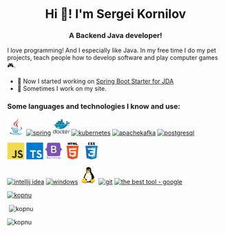 <h1 align="center">Hi 👋! I'm Sergei Kornilov</h1>
<h3 align="center">A Backend Java developer!</h3>

I love programming! And I especially like Java. In my free time I do my pet projects, teach people how to develop software and play computer games 🎮.

* 🔸 Now I started working on [Spring Boot Starter for JDA](https://github.com/Kopnu/spring-boot-starter-jda)
* 🔹 Sometimes I work on my site. 

<h3 align="left">Some languages and technologies I know and use:</h3>

<p align="left">
    <a href="https://www.java.com" target="_blank"><img src="https://raw.githubusercontent.com/devicons/devicon/master/icons/java/java-original.svg" alt="java"width="40" height="40" /></a>
    <a href="https://www.docker.com/" target="_blank"><img src="https://cdn.jsdelivr.net/gh/devicons/devicon/icons/spring/spring-original-wordmark.svg"alt="spring" width="40" height="40" /></a>
    <a href="https://www.docker.com/" target="_blank"><img src="https://raw.githubusercontent.com/devicons/devicon/master/icons/docker/docker-original-wordmark.svg"alt="docker" width="40" height="40" /></a>
    <a href="https://www.docker.com/" target="_blank"><img src="https://raw.githubusercontent.com/jmnote/z-icons/master/svg/kubernetes.svg"alt="kubernetes" width="40" height="40" /></a>
    <a href="https://www.docker.com/" target="_blank"><img src="https://cdn.jsdelivr.net/gh/devicons/devicon/icons/apachekafka/apachekafka-original.svg"alt="apachekafka" width="40" height="40" /></a>
    <a href="https://www.docker.com/" target="_blank"><img src="https://cdn.jsdelivr.net/gh/devicons/devicon/icons/postgresql/postgresql-original-wordmark.svg"alt="postgresql" width="40" height="40" /></a>
</p>
<p align="left">
    <a href="https://developer.mozilla.org/en-US/docs/Web/JavaScript" target="_blank"><img src="https://raw.githubusercontent.com/devicons/devicon/master/icons/javascript/javascript-original.svg"alt="javascript" width="40" height="40" /></a>
    <a href="https://www.typescriptlang.org/" target="_blank"><img src="https://raw.githubusercontent.com/devicons/devicon/master/icons/typescript/typescript-original.svg"alt="typescript" width="40" height="40" /></a>
    <a href="https://getbootstrap.com" target="_blank"><img src="https://raw.githubusercontent.com/devicons/devicon/master/icons/bootstrap/bootstrap-plain-wordmark.svg"alt="bootstrap" width="40" height="40" /></a>
    <a href="https://www.w3.org/html/" target="_blank"><img src="https://raw.githubusercontent.com/devicons/devicon/master/icons/html5/html5-original-wordmark.svg"alt="html5" width="40" height="40" /></a>
    <a href="https://www.w3schools.com/css/" target="_blank"><img src="https://raw.githubusercontent.com/devicons/devicon/master/icons/css3/css3-original-wordmark.svg"alt="css3" width="40" height="40" /></a>
</p>
<p align="left">
    <a href="https://www.linux.org/" target="_blank"><img src="https://cdn.jsdelivr.net/gh/devicons/devicon/icons/intellij/intellij-original.svg"alt="intellij idea" width="40" height="40" /></a>
    <a href="https://www.linux.org/" target="_blank"><img src="https://cdn.jsdelivr.net/gh/devicons/devicon/icons/windows8/windows8-original.svg"alt="windows" width="40" height="40" /></a>
    <a href="https://www.linux.org/" target="_blank"><img src="https://raw.githubusercontent.com/devicons/devicon/master/icons/linux/linux-original.svg"alt="linux" width="40" height="40" /></a>
    <a href="https://git-scm.com/" target="_blank"><img src="https://www.vectorlogo.zone/logos/git-scm/git-scm-icon.svg" alt="git" width="40" height="40" /></a>
    <a href="https://git-scm.com/" target="_blank"><img src="https://raw.githubusercontent.com/jmnote/z-icons/master/svg/google.svg" alt="the best tool - google" width="40" height="40" /></a>
</p>

<p align="left"> <a href="https://github.com/ryo-ma/github-profile-trophy"><img src="https://github-profile-trophy.vercel.app/?username=kopnu" alt="kopnu" /></a> </p>

<p>&nbsp;<img align="center" src="https://github-readme-stats.vercel.app/api?username=kopnu&show_icons=true&theme=dark&locale=en" alt="kopnu" /></p>

<p><img align="left" src="https://github-readme-stats.vercel.app/api/top-langs?username=kopnu&show_icons=true&theme=dark&locale=en&layout=compact" alt="kopnu"/></p>
